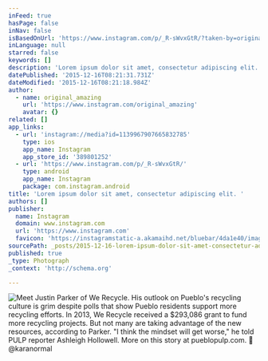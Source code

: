 ```yaml
---
inFeed: true
hasPage: false
inNav: false
isBasedOnUrl: 'https://www.instagram.com/p/_R-sWvxGtR/?taken-by=original_amazing'
inLanguage: null
starred: false
keywords: []
description: 'Lorem ipsum dolor sit amet, consectetur adipiscing elit. Integer nec odio. Praesent libero. Sed cursus ante dapibus diam. Sed nisi. '
datePublished: '2015-12-16T08:21:31.731Z'
dateModified: '2015-12-16T08:21:18.984Z'
author:
  - name: original_amazing
    url: 'https://www.instagram.com/original_amazing'
    avatar: {}
related: []
app_links:
  - url: 'instagram://media?id=1139967907665832785'
    type: ios
    app_name: Instagram
    app_store_id: '389801252'
  - url: 'https://www.instagram.com/p/_R-sWvxGtR/'
    type: android
    app_name: Instagram
    package: com.instagram.android
title: 'Lorem ipsum dolor sit amet, consectetur adipiscing elit. '
authors: []
publisher:
  name: Instagram
  domain: www.instagram.com
  url: 'https://www.instagram.com'
  favicon: 'https://instagramstatic-a.akamaihd.net/bluebar/4da1e40/images/ico/favicon.ico'
sourcePath: _posts/2015-12-16-lorem-ipsum-dolor-sit-amet-consectetur-adipiscing-elit.md
published: true
_type: Photograph
_context: 'http://schema.org'

---
```

![Meet Justin Parker of We Recycle. His outlook on Pueblo's recycling culture is grim despite polls that show Pueblo residents support more recycling efforts. In 2013, We Recycle received a $293,086 grant to fund more recycling projects. But not many are taking advantage of the new resources, according to Parker. "I think the mindset will get worse," he told PULP reporter Ashleigh Hollowell. More on this story at pueblopulp.com.  @karanormal](https://scontent.cdninstagram.com/hphotos-xtp1/t51.2885-15/s640x640/sh0.08/e35/12354081_1002406136483028_156813807_n.jpg)